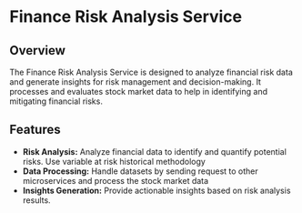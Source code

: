 # Finance Risk Analysis Service

## Overview

The Finance Risk Analysis Service is designed to analyze financial risk data and generate insights for risk management and decision-making. It processes and evaluates stock market data to help in identifying and mitigating financial risks.

## Features

- **Risk Analysis:** Analyze financial data to identify and quantify potential risks. Use variable at risk historical methodology
- **Data Processing:** Handle  datasets by sending request to other microservices and process the stock market data 
- **Insights Generation:** Provide actionable insights based on risk analysis results.

